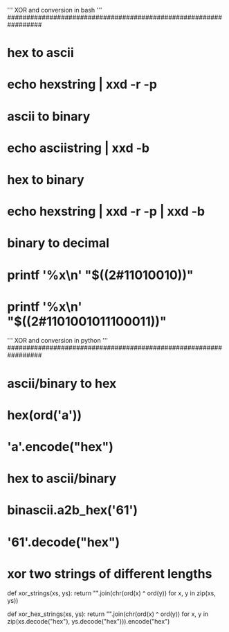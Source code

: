 


'''
XOR and conversion in bash
''' #################################################################
# hex to ascii
# echo hexstring | xxd -r -p

# ascii to binary
# echo asciistring | xxd -b

# hex to binary
# echo hexstring | xxd -r -p | xxd -b

# binary to decimal
# printf '%x\n' "$((2#11010010))"
# printf '%x\n' "$((2#1101001011100011))"



'''
XOR and conversion in python
''' #################################################################
# ascii/binary to hex
# hex(ord('a'))
# 'a'.encode("hex")

# hex to ascii/binary
# binascii.a2b_hex('61')
# '61'.decode("hex")





# xor two strings of different lengths
def xor_strings(xs, ys):
    return "".join(chr(ord(x) ^ ord(y)) for x, y in zip(xs, ys))


def xor_hex_strings(xs, ys):
    return "".join(chr(ord(x) ^ ord(y)) for x, y in zip(xs.decode("hex"), ys.decode("hex"))).encode("hex")




